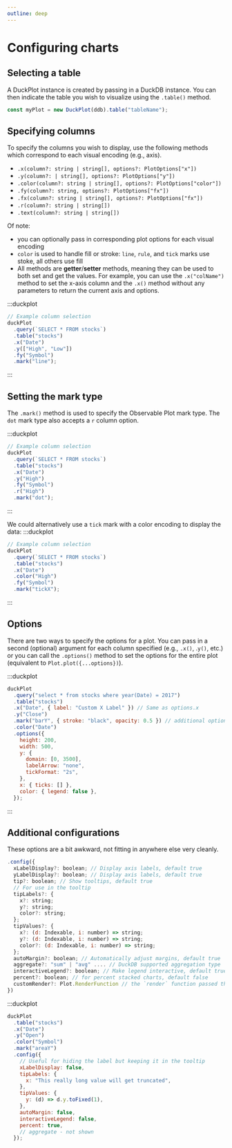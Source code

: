 ```yaml
---
outline: deep
---
```


# Configuring charts

## Selecting a table

A DuckPlot instance is created by passing in a DuckDB instance. You can then
indicate the table you wish to visualize using the `.table()` method.

```javascript
const myPlot = new DuckPlot(ddb).table("tableName");
```

## Specifying columns

To specify the columns you wish to display, use the following methods which
correspond to each visual encoding (e.g., axis).

- `.x(column?: string | string[], options?: PlotOptions["x"])`
- `.y(column?: | string[], options?: PlotOptions["y"])`
- `.color(column?: string | string[], options?: PlotOptions["color"])`
- `.fy(column?: string, options?: PlotOptions["fx"])`
- `.fx(column?: string | string[], options?: PlotOptions["fx"])`
- `.r(column?: string | string[])`
- `.text(column?: string | string[])`

Of note:

- you can optionally pass in corresponding plot options for each visual encoding
- `color` is used to handle fill or stroke: `line`, `rule`, and `tick` marks
  use stoke, all others use fill
- All methods are **getter**/**setter** methods, meaning they can be used to
  both set and get the values. For example, you can use the `.x("colName")` method to set
  the x-axis column and the `.x()` method without any parameters to return the
  current axis and options.

:::duckplot

```js
// Example column selection
duckPlot
  .query(`SELECT * FROM stocks`)
  .table("stocks")
  .x("Date")
  .y(["High", "Low"])
  .fy("Symbol")
  .mark("line");
```

:::

## Setting the mark type

The `.mark()` method is used to specify the Observable Plot mark type. The `dot`
mark type also accepts a `r` column option.

:::duckplot

```js
// Example column selection
duckPlot
  .query(`SELECT * FROM stocks`)
  .table("stocks")
  .x("Date")
  .y("High")
  .fy("Symbol")
  .r("High")
  .mark("dot");
```

:::

We could alternatively use a `tick` mark with a color encoding to display the data:
:::duckplot

```js
// Example column selection
duckPlot
  .query(`SELECT * FROM stocks`)
  .table("stocks")
  .x("Date")
  .color("High")
  .fy("Symbol")
  .mark("tickX");
```

:::

## Options

There are two ways to specify the options for a plot. You can pass in a second
(optional) argument for each column specified (e.g., `.x()`, .`y()`, etc.) or
you can call the `.options()` method to set the options for the entire plot
(equivalent to `Plot.plot({...options})`).

:::duckplot

```js
duckPlot
  .query("select * from stocks where year(Date) = 2017")
  .table("stocks")
  .x("Date", { label: "Custom X Label" }) // Same as options.x
  .y("Close")
  .mark("barY", { stroke: "black", opacity: 0.5 }) // additional options for the mark
  .color("Date")
  .options({
    height: 200,
    width: 500,
    y: {
      domain: [0, 3500],
      labelArrow: "none",
      tickFormat: "2s",
    },
    x: { ticks: [] },
    color: { legend: false },
  });
```

:::

## Additional configurations

These options are a bit awkward, not fitting in anywhere else very cleanly.

```javascript
.config({
  xLabelDisplay?: boolean; // Display axis labels, default true
  yLabelDisplay?: boolean; // Display axis labels, default true
  tip?: boolean; // Show tooltips, default true
  // For use in the tooltip
  tipLabels?: {
    x?: string;
    y?: string;
    color?: string;
  };
  tipValues?: {
    x?: (d: Indexable, i: number) => string;
    y?: (d: Indexable, i: number) => string;
    color?: (d: Indexable, i: number) => string;
  };
  autoMargin?: boolean; // Automatically adjust margins, default true
  aggregate?: "sum" | "avg" .... // DuckDB supported aggregation type
  interactiveLegend?: boolean; // Make legend interactive, default true
  percent?: boolean; // for percent stacked charts, default false
  customRender?: Plot.RenderFunction // the `render` function passed through to the primary mark
})
```

:::duckplot

```js
duckPlot
  .table("stocks")
  .x("Date")
  .y("Open")
  .color("Symbol")
  .mark("areaY")
  .config({
    // Useful for hiding the label but keeping it in the tooltip
    xLabelDisplay: false,
    tipLabels: {
      x: "This really long value will get truncated",
    },
    tipValues: {
      y: (d) => d.y.toFixed(1),
    },
    autoMargin: false,
    interactiveLegend: false,
    percent: true,
    // aggregate - not shown
  });
```

